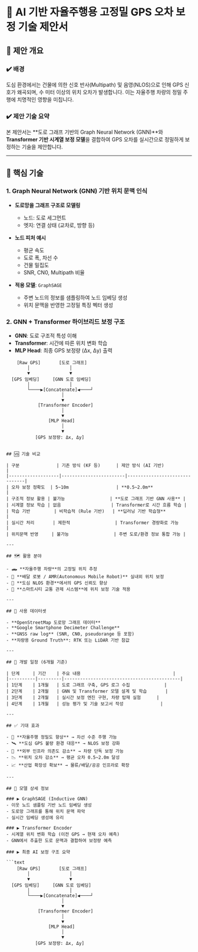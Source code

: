 # 📡 AI 기반 자율주행용 고정밀 GPS 오차 보정 기술 제안서

## 📌 제안 개요

### ✔️ 배경
도심 환경에서는 건물에 의한 신호 반사(Multipath) 및 음영(NLOS)으로 인해 GPS 신호가 왜곡되며, 수 미터 이상의 위치 오차가 발생합니다. 이는 자율주행 차량의 정밀 주행에 치명적인 영향을 미칩니다.

### ✔️ 제안 기술 요약
본 제안서는 **도로 그래프 기반의 Graph Neural Network (GNN)**와 **Transformer 기반 시계열 보정 모델**을 결합하여 GPS 오차를 실시간으로 정밀하게 보정하는 기술을 제안합니다.

---

## 🧠 핵심 기술

### 1. Graph Neural Network (GNN) 기반 위치 문맥 인식

- **도로망을 그래프 구조로 모델링**  
  - 노드: 도로 세그먼트
  - 엣지: 연결 상태 (교차로, 방향 등)
- **노드 피처 예시**  
  - 평균 속도
  - 도로 폭, 차선 수
  - 건물 밀집도
  - SNR, CN0, Multipath 비율

- **적용 모델**: `GraphSAGE`
  - 주변 노드의 정보를 샘플링하여 노드 임베딩 생성
  - 위치 문맥을 반영한 고정밀 특징 벡터 생성

### 2. GNN + Transformer 하이브리드 보정 구조

- **GNN**: 도로 구조적 특성 이해  
- **Transformer**: 시간에 따른 위치 변화 학습  
- **MLP Head**: 최종 GPS 보정량 (Δx, Δy) 출력

```text
    [Raw GPS]       [도로 그래프]
        │               │
        ▼               ▼
  [GPS 임베딩]     [GNN 도로 임베딩]
        │               │
        └────▶[Concatenate]◀────┘
                     │
                     ▼
            [Transformer Encoder]
                     │
                     ▼
                [MLP Head]
                     │
                     ▼
           [GPS 보정량: Δx, Δy]


## 🆚 기술 비교

| 구분              | 기존 방식 (KF 등)      | 제안 방식 (AI 기반)           |
|-------------------|------------------------|-------------------------------|
| 오차 보정 정확도  | 5~10m                  | **0.5~2.0m**                  |
| 구조적 정보 활용 | 불가능                 | **도로 그래프 기반 GNN 사용** |
| 시계열 정보 학습 | 없음                   | Transformer로 시간 흐름 학습 |
| 학습 기반         | 비학습적 (Rule 기반)   | **딥러닝 기반 학습형**         |
| 실시간 처리       | 제한적                 | Transformer 경량화로 가능     |
| 위치문맥 반영     | 불가능                 | 주변 도로/환경 정보 통합 가능 |

---

## 🗺️ 활용 분야

- 🛻 **자율주행 차량**의 고정밀 위치 추정
- 🤖 **배달 로봇 / AMR(Autonomous Mobile Robot)** 실내외 위치 보정
- 🌇 **도심 NLOS 환경**에서의 GPS 신뢰도 향상
- 🚦 **스마트시티 교통 관제 시스템**에 위치 보정 기술 적용

---

## 🧪 사용 데이터셋

- **OpenStreetMap 도로망 그래프 데이터**
- **Google Smartphone Decimeter Challenge**
- **GNSS raw log** (SNR, CN0, pseudorange 등 포함)
- **차량용 Ground Truth**: RTK 또는 LiDAR 기반 참값

---

## 📆 개발 일정 (6개월 기준)

| 단계     | 기간    | 주요 내용                                   |
|----------|---------|--------------------------------------------|
| 1단계    | 1개월   | 도로 그래프 구축, GPS 로그 수집             |
| 2단계    | 2개월   | GNN 및 Transformer 모델 설계 및 학습       |
| 3단계    | 2개월   | 실시간 보정 엔진 구현, 차량 탑재 실험      |
| 4단계    | 1개월   | 성능 평가 및 기술 보고서 작성              |

---

## ✅ 기대 효과

- 🎯 **자율주행 정밀도 향상** → 차선 수준 주행 가능
- 🛰️ **도심 GPS 불량 환경 대응** → NLOS 보정 강화
- 🔌 **외부 인프라 의존도 감소** → 차량 단독 보정 가능
- 📉 **위치 오차 감소** → 평균 오차 0.5~2.0m 달성
- 📈 **산업 확장성 확보** → 물류/배달/공공 인프라로 확장

---

## 📎 모델 상세 정보

### ▶ GraphSAGE (Inductive GNN)
- 이웃 노드 샘플링 기반 노드 임베딩 생성
- 도로망 그래프를 통해 위치 문맥 파악
- 실시간 임베딩 생성에 유리

### ▶ Transformer Encoder
- 시계열 위치 변화 학습 (이전 GPS → 현재 오차 예측)
- GNN에서 추출한 도로 문맥과 결합하여 보정량 예측

### ▶ 최종 AI 보정 구조 요약

```text
    [Raw GPS]       [도로 그래프]
        │               │
        ▼               ▼
  [GPS 임베딩]     [GNN 도로 임베딩]
        │               │
        └────▶[Concatenate]◀────┘
                     │
                     ▼
            [Transformer Encoder]
                     │
                     ▼
                [MLP Head]
                     │
                     ▼
           [GPS 보정량: Δx, Δy]

